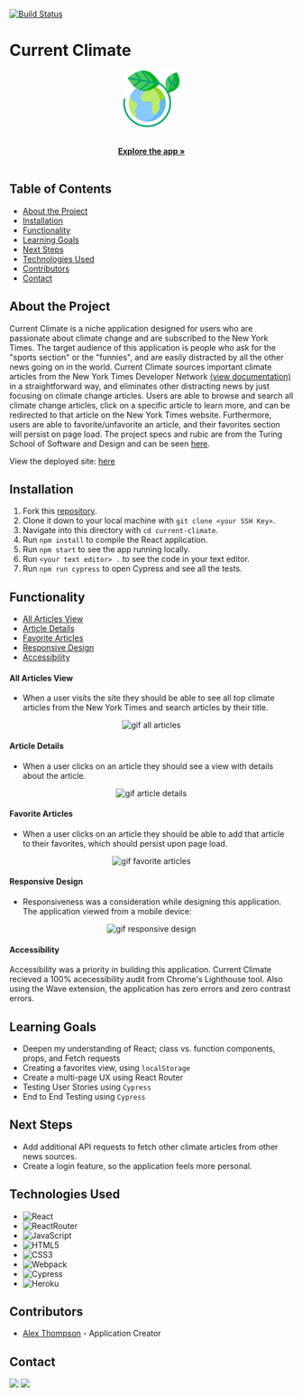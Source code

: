 [![Build Status](https://travis-ci.com/alexthompson207/current-climate.svg?branch=feature%2Fadd-travisCI)](https://travis-ci.com/alexthompson207/current-climate)

<h1 align="left">Current Climate</h1>

<p align="center">
  <a href="https://current-climate.herokuapp.com/">
    <img src="./public/images/logo.svg" alt="Cartoon image of Earth with leaves above it" width="100" height='100'>
  </a>
    <p align="center">
    <br />
    <a href="https://current-climate.herokuapp.com/"><strong>Explore the app »</strong></a>
    <br />
    <br />
    </p>
  </p>

## Table of Contents

* [About the Project](#about-the-project)
* [Installation](#installation)
* [Functionality](#functionality)
* [Learning Goals](#learning-goals)
* [Next Steps](#next-steps)
* [Technologies Used](#technologies-used)
* [Contributors](#contributors)
* [Contact](#contact)


## About the Project

Current Climate is a niche application designed for users who are passionate about climate change and are subscribed to the New York Times. The target audience of this application is people who ask for the "sports section" or the "funnies", and are easily distracted by all the other news going on in the world. Current Climate sources important climate articles from the New York Times Developer Network [(view documentation)](https://developer.nytimes.com/) in a straightforward way, and eliminates other distracting news by just focusing on climate change articles. Users are able to browse and search all climate change articles, click on a specific article to learn more, and can be redirected to that article on the New York Times website. Furthermore, users are able to favorite/unfavorite an article, and their favorites section will persist on page load. The project specs and rubic are from the Turing School of Software and Design and can be seen [here](https://frontend.turing.edu/projects/module-3/niche-audience.html).


View the deployed site: [here](https://current-climate.herokuapp.com/)

## Installation

1. Fork this [repository](https://github.com/alexthompson207/current-climate).
2. Clone it down to your local machine with `git clone <your SSH Key>`.
3. Navigate into this directory with `cd current-climate`.
4. Run `npm install` to compile the React application.
5. Run `npm start` to see the app running locally.
6. Run `<your text editor> .` to see the code in your text editor.
7. Run `npm run cypress` to open Cypress and see all the tests.


## Functionality
* [All Articles View](#all-articles-view)
* [Article Details](#article-details)
* [Favorite Articles](#favorite-articles)
* [Responsive Design](#responsive-design)
* [Accessibility](#accessibility)

#### All Articles View 
- When a user visits the site they should be able to see all top climate articles from the New York Times and search articles by their title. 

<p align="center">
  <img alt="gif all articles" src="https://media.giphy.com/media/U4zGBjlbCEKRZyUwxD/giphy.gif">
</p>

#### Article Details
- When a user clicks on an article they should see a view with details about the article. 

<p align="center">
  <img alt="gif article details" src="https://media.giphy.com/media/v4QZTTiTcmfXuLXXY9/giphy.gif">
</p>

#### Favorite Articles
- When a user clicks on an article they should be able to add that article to their favorites, which should persist upon page load. 

<p align="center">
  <img alt="gif favorite articles" src="https://media.giphy.com/media/wUNm9SBrgCMtEAItJk/giphy.gif">
</p>

#### Responsive Design
- Responsiveness was a consideration while designing this application. The application viewed from a mobile device:

 <p align="center">
  <img alt="gif responsive design" src="https://media.giphy.com/media/agAS2KUF6ff3DYPExv/giphy.gif">
</p>

#### Accessibility 

Accessibility was a priority in building this application. Current Climate recieved a 100% acecessibility audit from Chrome's Lighthouse tool. Also using the Wave extension, the application has zero errors and zero contrast errors. 


## Learning Goals

- Deepen my understanding of React; class vs. function components, props, and Fetch requests
- Creating a favorites view, using `localStorage`
- Create a multi-page UX using React Router
- Testing User Stories using `Cypress`
- End to End Testing using `Cypress`

## Next Steps

- Add additional API requests to fetch other climate articles from other news sources.
- Create a login feature, so the application feels more personal.


## Technologies Used

- ![React](https://img.shields.io/badge/react%20-%2320232a.svg?&style=for-the-badge&logo=react&logoColor=%2361DAFB)
- ![ReactRouter](https://camo.githubusercontent.com/4f9d20f3a284d2f6634282f61f82a62e99ee9906537dc9859decfdc9efbb51ec/68747470733a2f2f696d672e736869656c64732e696f2f62616467652f52656163745f526f757465722d4341343234353f7374796c653d666f722d7468652d6261646765266c6f676f3d72656163742d726f75746572266c6f676f436f6c6f723d7768697465)
- ![JavaScript](https://img.shields.io/badge/javascript%20-%23323330.svg?&style=for-the-badge&logo=javascript&logoColor=%23F7DF1E)
- ![HTML5](https://img.shields.io/badge/html5%20-%23E34F26.svg?&style=for-the-badge&logo=html5&logoColor=white)
- ![CSS3](https://img.shields.io/badge/css3%20-%231572B6.svg?&style=for-the-badge&logo=css3&logoColor=white)
- ![Webpack](https://img.shields.io/badge/webpack%20-%238DD6F9.svg?&style=for-the-badge&logo=webpack&logoColor=black)
- ![Cypress](https://img.shields.io/badge/cypress%20-%2317202C.svg?&style=for-the-badge&logo=cypress&logoColor=white)
- ![Heroku](https://img.shields.io/badge/Heroku-430098?style=for-the-badge&logo=heroku&logoColor=white)

## Contributors
* [Alex Thompson](https://github.com/alexthompson207) - Application Creator


## Contact

[<img src="https://img.shields.io/badge/LinkedIn-alex--thompson-informational?style=for-the-badge&labelColor=black&logo=linkedin&logoColor=0077b5&&color=0077b5"/>][linkedin]
[<img src="https://img.shields.io/badge/Github-AlexThompson207-informational?style=for-the-badge&labelColor=black&logo=github&color=8B0BD5"/>][github]

<!-- Personal Definitions  -->

[linkedin]: https://www.linkedin.com/in/alex-thompson-he-him/
[github]: https://github.com/alexthompson207
